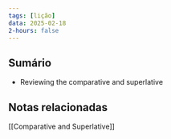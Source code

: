 ```yaml
---
tags: [lição]
data: 2025-02-18
2-hours: false
---
```


## Sumário
- Reviewing the comparative and superlative
## Notas relacionadas
[[Comparative and Superlative]]
